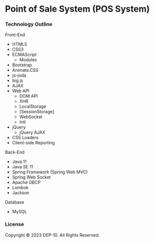 # Point of Sale System (POS System)

### Technology Outline
Front-End
- HTML5
- CSS3
- ECMAScript
    - Modules
- Bootstrap
- Animate.CSS
- js-joda
- big.js
- AJAX 
- Web API
    - DOM API
    - XHR
    - LocalStorage
    - [SessionStorage]
    - WebSocket
    - Intl
- jQuery
    - jQuery AJAX
- CSS Loaders
- Client-side Reporting

Back-End
- Java 11
- Java SE 11
- Spring Framework (Spring Web MVC)
- Spring Web Socket
- Apache DBCP
- Lombok
- Jackson

Database
- MySQL

### License
Copyright &copy; 2023 DEP-10. All Rights Reserved.
